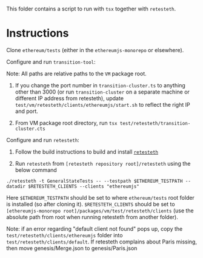 This folder contains a script to run with `tsx` together with `retesteth`.

# Instructions

Clone `ethereum/tests` (either in the `ethereumjs-monorepo` or elsewhere).

Configure and run `transition-tool`:

Note: All paths are relative paths to the `VM` package root.

1. If you change the port number in `transition-cluster.ts` to anything other than 3000 (or run `transition-cluster` on a separate machine or different IP address from retesteth), update `test/vm/retesteth/clients/ethereumjs/start.sh` to reflect the right IP and port.

2. From VM package root directory, run `tsx test/retesteth/transition-cluster.cts`

Configure and run `retesteth`:

1. Follow the build instructions to build and install [`retesteth`](https://github.com/ethereum/retesteth)

2. Run `retesteth` from `[retesteth repository root]/retesteth` using the below command

`./retesteth -t GeneralStateTests -- --testpath $ETHEREUM_TESTPATH --datadir $RETESTETH_CLIENTS --clients "ethereumjs"`

Here `$ETHEREUM_TESTPATH` should be set to where `ethereum/tests` root folder is installed (so after cloning it). `$RETESTETH_CLIENTS` should be set to `[ethereumjs-monorepo root]/packages/vm/test/retesteth/clients` (use the absolute path from root when running retesteth from another folder).

Note: if an error regarding "default client not found" pops up, copy the `test/retesteth/clients/ethereumjs` folder into `test/retesteth/clients/default`. If retesteth complains about Paris missing, then move genesis/Merge.json to genesis/Paris.json
